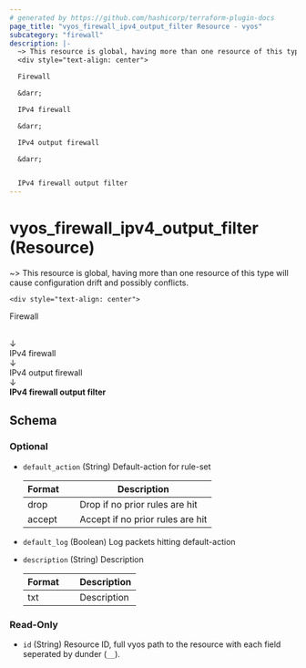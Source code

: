 ```yaml
---
# generated by https://github.com/hashicorp/terraform-plugin-docs
page_title: "vyos_firewall_ipv4_output_filter Resource - vyos"
subcategory: "firewall"
description: |-
  ~> This resource is global, having more than one resource of this type will cause configuration drift and possibly conflicts.
  <div style="text-align: center">

  Firewall

  &darr;

  IPv4 firewall

  &darr;

  IPv4 output firewall

  &darr;


  IPv4 firewall output filter
---
```


# vyos_firewall_ipv4_output_filter (Resource)

~> This resource is global, having more than one resource of this type will cause configuration drift and possibly conflicts.

	<div style="text-align: center">
Firewall

<br>
&darr;
<br>
IPv4 firewall

<br>
&darr;
<br>
IPv4 output firewall

<br>
&darr;
<br>
<b>
IPv4 firewall output filter
</b>
</div>



<!-- schema generated by tfplugindocs -->
## Schema

### Optional

- `default_action` (String) Default-action for rule-set

    |  Format &emsp; | Description  |
    |----------|---------------|
    |  drop  &emsp; |  Drop if no prior rules are hit  |
    |  accept  &emsp; |  Accept if no prior rules are hit  |
- `default_log` (Boolean) Log packets hitting default-action
- `description` (String) Description

    |  Format &emsp; | Description  |
    |----------|---------------|
    |  txt  &emsp; |  Description  |

### Read-Only

- `id` (String) Resource ID, full vyos path to the resource with each field seperated by dunder (`__`).
